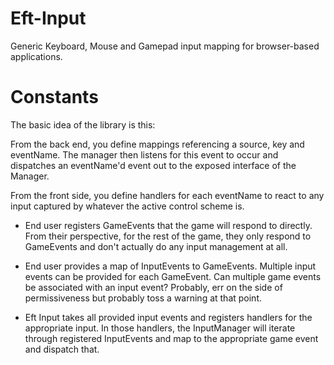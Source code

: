 # Eft-Input
Generic Keyboard, Mouse and Gamepad input mapping for browser-based applications.


# Constants

The basic idea of the library is this:

From the back end, you define mappings referencing a source, key and eventName.  The manager then listens for this event to occur and dispatches an eventName'd event out to the exposed interface of the Manager.

From the front side, you define handlers for each eventName to react to any input captured by whatever the active control scheme is.


- End user registers GameEvents that the game will respond to directly.   From their perspective, for the rest of the game, they only respond to GameEvents and don't actually do any input management at all.
- End user provides a map of InputEvents to GameEvents.   Multiple input events can be provided for each GameEvent.  Can multiple game events be associated with an input event?  Probably, err on the side of permissiveness but probably toss a warning at that point.

- Eft Input takes all provided input events and registers handlers for the appropriate input.  In those handlers, the InputManager will iterate through registered InputEvents and map to the appropriate game event and dispatch that.  

